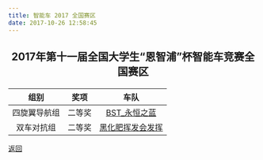 ```yaml
---
title: 智能车 2017 全国赛区
date: 2017-10-26 12:58:45
---
```

## <p align="center">2017年第十一届全国大学生“恩智浦”杯智能车竞赛全国赛区</p>
|组别|奖项|车队|
|:---:|:---:|:---:|
|四旋翼导航组|二等奖|[BST_永恒之蓝](BST永恒之蓝/)|
|双车对抗组|二等奖|[黑化肥挥发会发挥](黑化肥挥发会发挥/)|


[返回](/bst/)